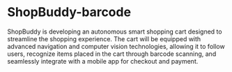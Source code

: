 # ShopBuddy-barcode
ShopBuddy is developing an autonomous smart shopping cart designed to streamline the shopping experience. The cart will be equipped with advanced navigation and computer vision technologies, allowing it to follow users, recognize items placed in the cart through barcode scanning, and seamlessly integrate with a mobile app for checkout and payment.
